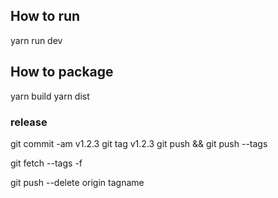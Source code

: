 ## How to run 
yarn run dev


## How to package
yarn build 
yarn dist



### release
git commit -am v1.2.3
git tag v1.2.3
git push && git push --tags


git fetch --tags -f



git push --delete origin tagname